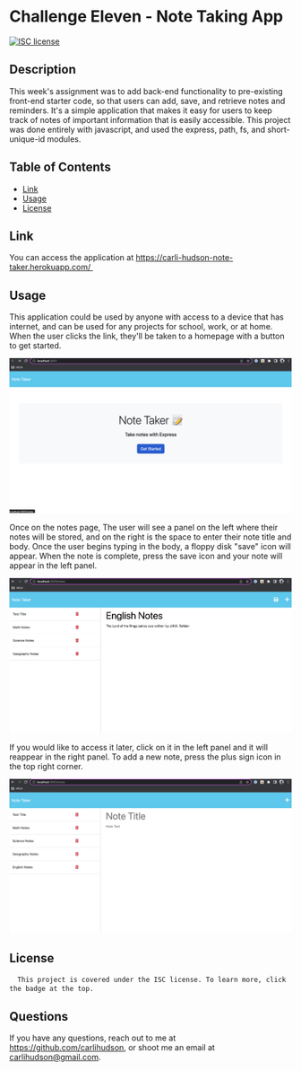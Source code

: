 #  Challenge Eleven - Note Taking App

  [![ISC license](https://img.shields.io/badge/License-ISC-blue.svg)](https://choosealicense.com/licenses/isc/)
        
  ## Description
   This week's assignment was to add back-end functionality to pre-existing front-end starter code, so that users can add, save, and retrieve notes and reminders. It's a simple application that makes it easy for users to keep track of notes of important information that is easily accessible. This project was done entirely with javascript, and used the express, path, fs, and short-unique-id modules.
  
  ## Table of Contents
  - [Link](#link)
  - [Usage](#usage)
  - [License](#license)

   ## Link
  You can access the application at https://carli-hudson-note-taker.herokuapp.com/  
  
  ## Usage
  This application could be used by anyone with access to a device that has internet, and can be used for any projects for school, work, or at home. When the user clicks the link, they'll be taken to a homepage with a button to get started. 
  
  ![Alt text](./public/assets/images/home-page.png)
  
  Once on the notes page, The user will see a panel on the left where their notes will be stored, and on the right is the space to enter their note title and body. Once the user begins typing in the body, a floppy disk "save" icon will appear. When the note is complete, press the save icon and your note will appear in the left panel. 
  
  ![Alt text](./public/assets/images/save-note.png)
  
  If you would like to access it later, click on it in the left panel and it will reappear in the right panel. To add a new note, press the plus sign icon in the top right corner.  

  ![Alt text](./public/assets/images/new-note.png)
  
  ## License
      This project is covered under the ISC license. To learn more, click the badge at the top.

  ## Questions
  If you have any questions, reach out to me at https://github.com/carlihudson, or shoot me an email at carlihudson@gmail.com.
   